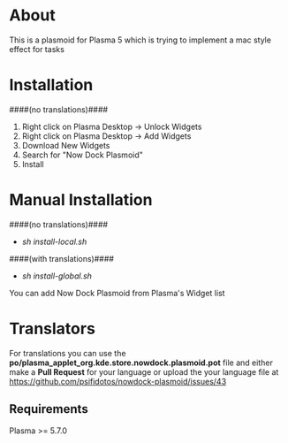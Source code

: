 About
=====
This is a plasmoid for Plasma 5 which is trying to implement a
mac style effect for tasks

Installation
============
####(no translations)####

1. Right click on Plasma Desktop -> Unlock Widgets
2. Right click on Plasma Desktop -> Add Widgets
3. Download New Widgets
4. Search for "Now Dock Plasmoid"
5. Install

Manual Installation
============

####(no translations)####
- _sh install-local.sh_

####(with translations)####
- _sh install-global.sh_

You can add Now Dock Plasmoid from Plasma's Widget list

Translators
============
For translations you can use the **po/plasma_applet_org.kde.store.nowdock.plasmoid.pot** file and either make a **Pull Request** for your language or upload the your language file at https://github.com/psifidotos/nowdock-plasmoid/issues/43


    
Requirements  
------------
Plasma >= 5.7.0
